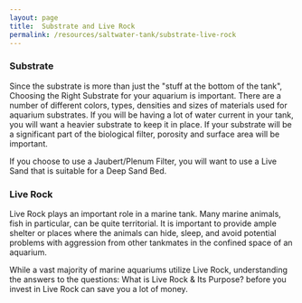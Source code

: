 ```yaml
---
layout: page
title:  Substrate and Live Rock
permalink: /resources/saltwater-tank/substrate-live-rock
---
```


### Substrate

Since the substrate is more than just the "stuff at the bottom of the tank", Choosing the Right Substrate for your aquarium is important. There are a number of different colors, types, densities and sizes of materials used for aquarium substrates. If you will be having a lot of water current in your tank, you will want a heavier substrate to keep it in place. If your substrate will be a significant part of the biological filter, porosity and surface area will be important.

If you choose to use a Jaubert/Plenum Filter, you will want to use a Live Sand that is suitable for a Deep Sand Bed.

### Live Rock

Live Rock plays an important role in a marine tank. Many marine animals, fish in particular, can be quite territorial. It is important to provide ample shelter or places where the animals can hide, sleep, and avoid potential problems with aggression from other ​tankmates in the confined space of an aquarium.

While a vast majority of marine aquariums utilize Live Rock, understanding the answers to the questions: What is Live Rock & Its Purpose? before you invest in Live Rock can save you a lot of money.

